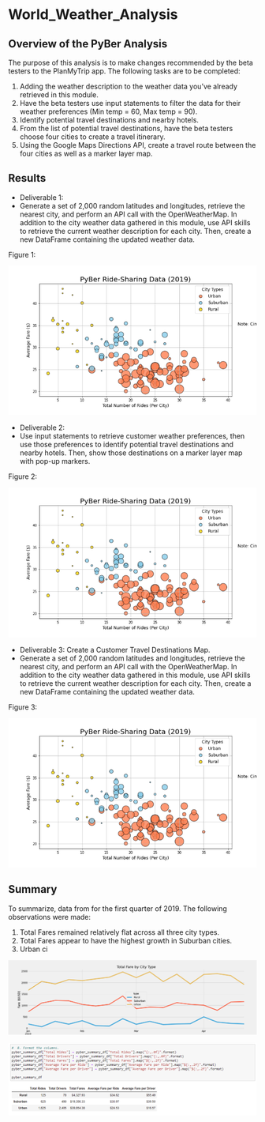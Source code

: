 # World_Weather_Analysis

## Overview of the PyBer Analysis

The purpose of this analysis is to make changes recommended by the beta testers to the PlanMyTrip app. The following tasks are to be completed: 

1. Adding the weather description to the weather data you’ve already retrieved in this module.
2. Have the beta testers use input statements to filter the data for their weather preferences (Min temp = 60, Max temp = 90).
3. Identify potential travel destinations and nearby hotels.
4. From the list of potential travel destinations, have the beta testers choose four cities to create a travel itinerary.
5. Using the Google Maps Directions API, create a travel route between the four cities as well as a marker layer map.

## Results

- Deliverable 1: 
-   Generate a set of 2,000 random latitudes and longitudes, retrieve the nearest city, and perform an API call with the OpenWeatherMap. In addition to the city weather data  gathered in this module, use API skills to retrieve the current weather description for each city. Then, create a new DataFrame containing the updated weather data.

Figure 1:

![Figure_1](https://raw.githubusercontent.com/krismbah/PyBer_Analysis/main/analysis/Fig1.png)


- Deliverable 2: 
-   Use input statements to retrieve customer weather preferences, then use those preferences to identify potential travel destinations and nearby hotels. Then, show those destinations on a marker layer map with pop-up markers.

Figure 2:

![Figure_2](https://raw.githubusercontent.com/krismbah/PyBer_Analysis/main/analysis/Fig1.png)


- Deliverable 3: Create a Customer Travel Destinations Map.
-   Generate a set of 2,000 random latitudes and longitudes, retrieve the nearest city, and perform an API call with the OpenWeatherMap. In addition to the city weather data  gathered in this module, use API skills to retrieve the current weather description for each city. Then, create a new DataFrame containing the updated weather data.

Figure 3:

![Figure_3](https://raw.githubusercontent.com/krismbah/PyBer_Analysis/main/analysis/Fig1.png)


## Summary

To summarize, data from for the first quarter of 2019. The following observations were made:

1. Total Fares remained relatively flat across all three city types.
2. Total Fares appear to have the highest growth in Suburban cities.
3. Urban ci

![Summary_Chart](https://raw.githubusercontent.com/krismbah/PyBer_Analysis/main/analysis/Challenge_fare_summary.png)

![Figure_8](https://raw.githubusercontent.com/krismbah/PyBer_Analysis/main/analysis/Fig8.png)
